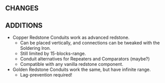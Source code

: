 ## CHANGES

## ADDITIONS

- Copper Redstone Conduits work as advanced redstone.
	- Can be placed vertically, and connections can be tweaked with the Soldering Iron.
	- Still limited by 15-blocks-range.
	- Conduit alternatives for Repeaters and Comparators (maybe?)
	- Compatible with any vanilla redstone component.
- Golden Redstone Conduits work the same, but have infinite range.
	- Lag-prevention required!